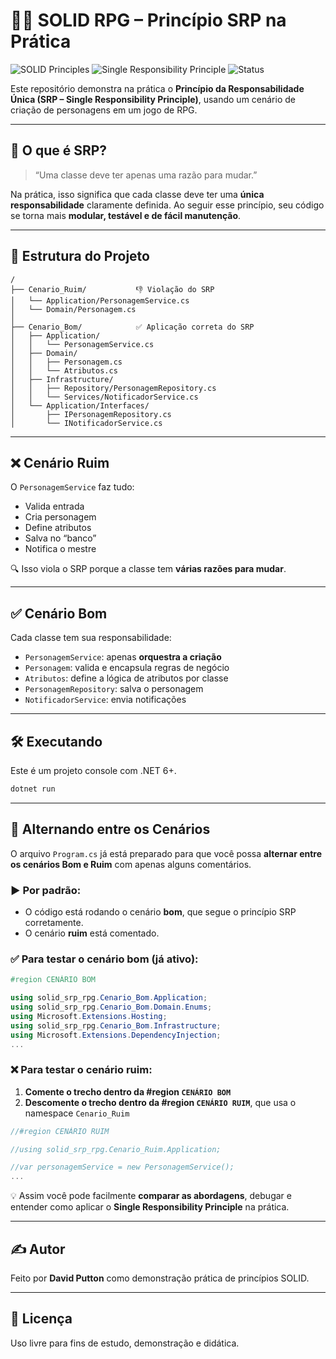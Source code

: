 # 🧙‍♂️ SOLID RPG – Princípio SRP na Prática
![SOLID Principles](https://img.shields.io/badge/SOLID-Principles-blueviolet?style=for-the-badge&logo=codeforces)
![Single Responsibility Principle](https://img.shields.io/badge/SRP-Single%20Responsibility%20Principle-success?style=for-the-badge&logo=dotnet)
![Status](https://img.shields.io/badge/Status-Completo-brightgreen?style=for-the-badge&logo=github)

Este repositório demonstra na prática o **Princípio da Responsabilidade Única (SRP – Single Responsibility Principle)**, usando um cenário de criação de personagens em um jogo de RPG.

---

## 🧠 O que é SRP?

> “Uma classe deve ter apenas uma razão para mudar.”

Na prática, isso significa que cada classe deve ter uma **única responsabilidade** claramente definida. 
Ao seguir esse princípio, seu código se torna mais **modular, testável e de fácil manutenção**.

---

## 📂 Estrutura do Projeto

```text
/
├── Cenario_Ruim/           👎 Violação do SRP
│   └── Application/PersonagemService.cs
│   └── Domain/Personagem.cs
│
├── Cenario_Bom/            ✅ Aplicação correta do SRP
│   ├── Application/
│   │   └── PersonagemService.cs
│   ├── Domain/
│   │   ├── Personagem.cs
│   │   └── Atributos.cs
│   ├── Infrastructure/
│   │   ├── Repository/PersonagemRepository.cs
│   │   └── Services/NotificadorService.cs
│   └── Application/Interfaces/
│       ├── IPersonagemRepository.cs
│       └── INotificadorService.cs
```

---

## ❌ Cenário Ruim

O `PersonagemService` faz tudo:

- Valida entrada
- Cria personagem
- Define atributos
- Salva no “banco”
- Notifica o mestre

🔍 Isso viola o SRP porque a classe tem **várias razões para mudar**.

---

## ✅ Cenário Bom

Cada classe tem sua responsabilidade:

- `PersonagemService`: apenas **orquestra a criação**
- `Personagem`: valida e encapsula regras de negócio
- `Atributos`: define a lógica de atributos por classe
- `PersonagemRepository`: salva o personagem
- `NotificadorService`: envia notificações

---

## 🛠️ Executando

Este é um projeto console com .NET 6+.

```bash
dotnet run
```

---

## 🔄 Alternando entre os Cenários

O arquivo `Program.cs` já está preparado para que você possa **alternar entre os cenários Bom e Ruim** com apenas alguns comentários.

### ▶️ Por padrão:
- O código está rodando o cenário **bom**, que segue o princípio SRP corretamente.
- O cenário **ruim** está comentado.

### ✅ Para testar o cenário **bom** (já ativo):
```csharp
#region CENÁRIO BOM

using solid_srp_rpg.Cenario_Bom.Application;
using solid_srp_rpg.Cenario_Bom.Domain.Enums;
using Microsoft.Extensions.Hosting;
using solid_srp_rpg.Cenario_Bom.Infrastructure;
using Microsoft.Extensions.DependencyInjection;
...
```

### ❌ Para testar o cenário **ruim**:
1. **Comente o trecho dentro da #region `CENÁRIO BOM`**
2. **Descomente o trecho dentro da #region `CENÁRIO RUIM`**, que usa o namespace `Cenario_Ruim`

```csharp
//#region CENÁRIO RUIM

//using solid_srp_rpg.Cenario_Ruim.Application;

//var personagemService = new PersonagemService();
...
```

💡 Assim você pode facilmente **comparar as abordagens**, debugar e entender como aplicar o **Single Responsibility Principle** na prática.

---

## ✍️ Autor

Feito por **David Putton** como demonstração prática de princípios SOLID.

---

## 📘 Licença

Uso livre para fins de estudo, demonstração e didática.
